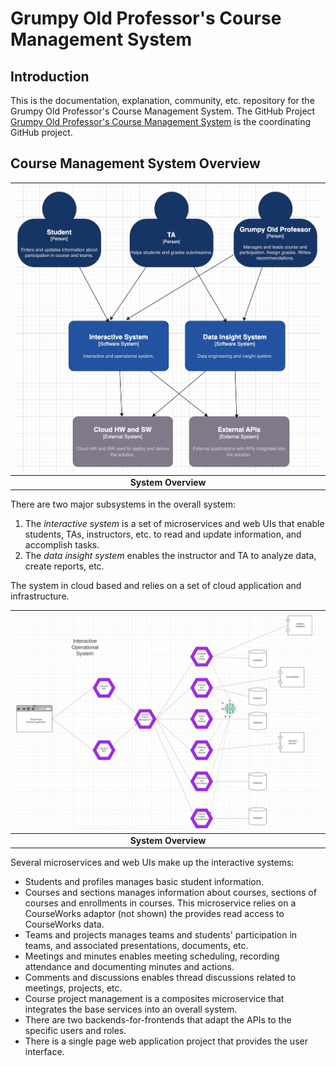 # Grumpy Old Professor's Course Management System

## Introduction

This is the documentation, explanation, community, etc. repository for the
Grumpy Old Professor's Course Management System. The GitHub Project
[Grumpy Old Professor's Course Management System](https://github.com/users/donald-f-ferguson/projects/9)
is the coordinating GitHub project.


## Course Management System Overview

| <img src="./system-overview.jpg"> |
|:---------------------------------:|
|        __System Overview__        |

There are two major subsystems in the overall system:
1. The _interactive system_ is a set of microservices and web UIs that enable students, 
TAs, instructors, etc. to read and update information, and accomplish tasks.
2. The _data insight system_ enables the instructor and TA to analyze data, create reports, etc.

The system in cloud based and relies on a set of cloud application and infrastructure.


| <img src="./interactive-system.jpg"> |
|:------------------------------------:|
|         __System Overview__          |

Several microservices and web UIs make up the interactive systems:
- Students and profiles manages basic student information.
- Courses and sections manages information about courses, sections of courses
and enrollments in courses. This microservice relies on a CourseWorks adaptor (not shown)
the provides read access to CourseWorks data.
- Teams and projects manages teams and students' participation in teams, and associated
presentations, documents, etc.
- Meetings and minutes enables meeting scheduling, recording attendance and documenting
minutes and actions.
- Comments and discussions enables thread discussions related to meetings, projects, etc.
- Course project management is a composites microservice that integrates the base services
into an overall system.
- There are two backends-for-frontends that adapt the APIs to the specific users and roles.
- There is a single page web application project that provides the user interface.

